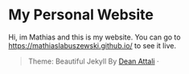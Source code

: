 # My Personal Website
Hi, im Mathias and this is my website.
You can go to https://mathiaslabuszewski.github.io/ to see it live.

> Theme: Beautiful Jekyll By [Dean Attali](https://deanattali.com) &middot;


